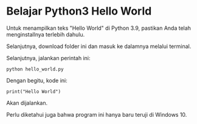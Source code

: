 # Belajar Python3 Hello World

Untuk menampilkan teks "Hello World" di Python 3.9, pastikan Anda telah menginstallnya terlebih dahulu.

Selanjutnya, download folder ini dan masuk ke dalamnya melalui terminal.

Selanjutnya, jalankan perintah ini:

```
python hello_world.py
```

Dengan begitu, kode ini:

```
print("Hello World")
```

Akan dijalankan.

Perlu diketahui juga bahwa program ini hanya baru teruji di Windows 10.
